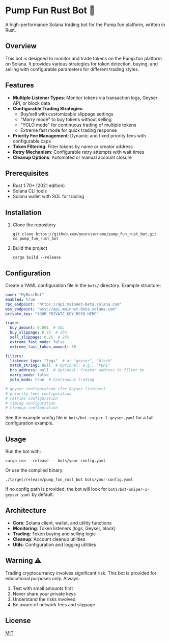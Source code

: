 # Pump Fun Rust Bot 🚀

A high-performance Solana trading bot for the Pump.fun platform, written in Rust.

## Overview

This bot is designed to monitor and trade tokens on the Pump.fun platform on Solana. It provides various strategies for token detection, buying, and selling with configurable parameters for different trading styles.

## Features

- **Multiple Listener Types**: Monitor tokens via transaction logs, Geyser API, or block data
- **Configurable Trading Strategies**:
  - Buy/sell with customizable slippage settings
  - "Marry mode" to buy tokens without selling
  - "YOLO mode" for continuous trading of multiple tokens
  - Extreme fast mode for quick trading response
- **Priority Fee Management**: Dynamic and fixed priority fees with configurable caps
- **Token Filtering**: Filter tokens by name or creator address
- **Retry Mechanism**: Configurable retry attempts with wait times
- **Cleanup Options**: Automated or manual account closure

## Prerequisites

- Rust 1.70+ (2021 edition)
- Solana CLI tools
- Solana wallet with SOL for trading

## Installation

1. Clone the repository
   ```
   git clone https://github.com/yourusername/pump_fun_rust_bot.git
   cd pump_fun_rust_bot
   ```

2. Build the project
   ```
   cargo build --release
   ```

## Configuration

Create a YAML configuration file in the `bots/` directory. Example structure:

```yaml
name: "MyRustBot"
enabled: true
rpc_endpoint: "https://api.mainnet-beta.solana.com"
wss_endpoint: "wss://api.mainnet-beta.solana.com"
private_key: "YOUR_PRIVATE_KEY_BS58_HERE"

trade:
  buy_amount: 0.001  # SOL
  buy_slippage: 0.25  # 25%
  sell_slippage: 0.25  # 25%
  extreme_fast_mode: false
  extreme_fast_token_amount: 30

filters:
  listener_type: "logs"  # or "geyser", "block"
  match_string: null  # Optional: e.g., "PEPE"
  bro_address: null  # Optional: Creator address to filter by
  marry_mode: false
  yolo_mode: true  # Continuous trading

# geyser configuration (for Geyser listener)
# priority_fees configuration
# retries configuration
# timing configuration
# cleanup configuration
```

See the example config file in `bots/bot-sniper-1-geyser.yaml` for a full configuration example.

## Usage

Run the bot with:

```
cargo run --release -- bots/your-config.yaml
```

Or use the compiled binary:

```
./target/release/pump_fun_rust_bot bots/your-config.yaml
```

If no config path is provided, the bot will look for `bots/bot-sniper-1-geyser.yaml` by default.

## Architecture

- **Core**: Solana client, wallet, and utility functions
- **Monitoring**: Token listeners (logs, Geyser, block)
- **Trading**: Token buying and selling logic
- **Cleanup**: Account cleanup utilities
- **Utils**: Configuration and logging utilities

## Warning ⚠️

Trading cryptocurrency involves significant risk. This bot is provided for educational purposes only. Always:

1. Test with small amounts first
2. Never share your private keys
3. Understand the risks involved
4. Be aware of network fees and slippage

## License

[MIT](LICENSE) 